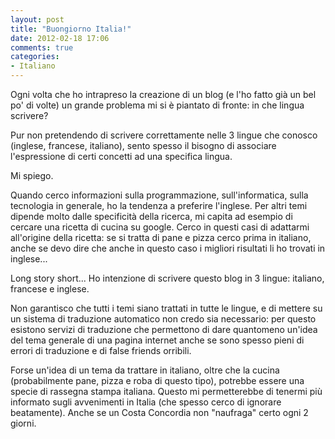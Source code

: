 ```yaml
---
layout: post
title: "Buongiorno Italia!"
date: 2012-02-18 17:06
comments: true
categories:
- Italiano
---
```

Ogni volta che ho intrapreso la creazione di un blog (e l'ho fatto già un bel po' di volte) un grande problema mi si è piantato di fronte: in che lingua scrivere?

Pur non pretendendo di scrivere correttamente nelle 3 lingue che conosco (inglese, francese, italiano), sento spesso il bisogno di associare l'espressione di certi concetti ad una specifica lingua.

Mi spiego.
<!-- more -->

Quando cerco informazioni sulla programmazione, sull'informatica, sulla tecnologia in generale, ho la tendenza a preferire l'inglese. Per altri temi dipende molto dalle specificità della ricerca, mi capita ad esempio di cercare una ricetta di cucina su google. Cerco in questi casi di adattarmi all'origine della ricetta: se si tratta di pane e pizza cerco prima in italiano, anche se devo dire che anche in questo caso i migliori risultati li ho trovati in inglese...

Long story short... Ho intenzione di scrivere questo blog in 3 lingue: italiano, francese e inglese.

Non garantisco che tutti i temi siano trattati in tutte le lingue, e di mettere su un sistema di traduzione automatico non credo sia necessario: per questo esistono servizi di traduzione che permettono di dare quantomeno un'idea del tema generale di una pagina internet anche se sono spesso pieni di errori di traduzione e di false friends orribili.

Forse un'idea di un tema da trattare in italiano, oltre che la cucina (probabilmente pane, pizza e roba di questo tipo), potrebbe essere una specie di rassegna stampa italiana. Questo mi permetterebbe di tenermi più informato sugli avvenimenti in Italia (che spesso cerco di ignorare beatamente). Anche se un Costa Concordia non "naufraga" certo ogni 2 giorni.

